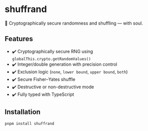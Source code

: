 # shuffrand
🎲 Cryptographically secure randomness and shuffling — with soul.
## Features
- ✔️ Cryptographically secure RNG using `globalThis.crypto.getRandomValues()`
- ✔️ Integer/double generation with precision control
- ✔️ Exclusion logic (`none`, `lower bound`, `upper bound`, `both`)
- ✔️ Secure Fisher–Yates shuffle
- ✔️ Destructive or non-destructive mode
- ✔️ Fully typed with TypeScript
## Installation
```bash
pnpm install shuffrand